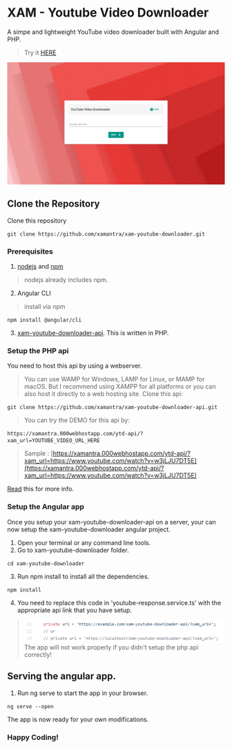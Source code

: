 # XAM - Youtube Video Downloader
A simpe and lightweight YouTube video downloader built with Angular and PHP.
> Try it [HERE](https://xamantra.github.io/xam-youtube-downloader)

![](images/preview.png)

## Clone the Repository

Clone this repository
```
git clone https://github.com/xamantra/xam-youtube-downloader.git
```

### Prerequisites

1. [nodejs](https://nodejs.org/en/) and [npm](https://www.npmjs.com)
> nodejs already includes npm.

2. Angular CLI
> install via npm
```
npm install @angular/cli
```

3. [xam-youtube-downloader-api](https://github.com/xamantra/xam-youtube-downloader-api). This is written in PHP.

### Setup the PHP api
You need to host this api by using a webserver.
> You can use WAMP for Windows, LAMP for Linux, or MAMP for macOS. But I recommend using XAMPP for all platforms or you can also host it directly to a web hosting site.
Clone this api:
```
git clone https://github.com/xamantra/xam-youtube-downloader-api.git
```
> You can try the DEMO for this api by:
```
https://xamantra.000webhostapp.com/ytd-api/?xam_url=YOUTUBE_VIDEO_URL_HERE
```
> Sample : [https://xamantra.000webhostapp.com/ytd-api/?xam_url=https://www.youtube.com/watch?v=w3jLJU7DT5E](https://xamantra.000webhostapp.com/ytd-api/?xam_url=https://www.youtube.com/watch?v=w3jLJU7DT5E)

[Read](https://github.com/xamantra/xam-youtube-downloader-api/blob/master/README.md) this for more info.


### Setup the Angular app

Once you setup your xam-youtube-downloader-api on a server, your can now setup the xam-youtube-downloader angular project.

1. Open your terminal or any command line tools.
2. Go to xam-youtube-downloader folder.
```
cd xam-youtube-downloader
```
3. Run npm install to install all the dependencies.
```
npm install
```
4. You need to replace this code in 'youtube-response.service.ts' with the appropriate api link that you have setup.
> ![](images/code.png)
The app will not work properly if you didn't setup the php api correctly!

## Serving the angular app.

1. Run ng serve to start the app in your browser.
```
ng serve --open
```

The app is now ready for your own modifications.

### Happy Coding!